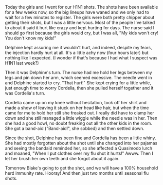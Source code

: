 <!--
.. title: H1N1 Shots
.. date: 2009-11-26 21:49:36
.. author: Amy Brown
-->

Today the girls and I went for our H1N1 shots. The shots have been available
for a few weeks now, so the big lineups have waned and we only had to
wait for a few minutes to register. The girls were both pretty chipper about
getting their shots, but I was a little nervous. Most of the people I've talked
to about it said it hurt like crazy and kept hurting for days. The nurse
said I should go first because the girls would cry, but I was all, "My kids
won't cry! You don't know my kids!"

Delphine kept assuring me it wouldn't hurt, and indeed, despite my
fears, the injection hardly hurt at all. It's a little achy now (four hours
later) but nothing like I expected.  (I wonder if that's because I had
what I suspect was H1N1 last week?)

Then it was Delphine's turn. The nurse had me hold her legs between
my legs and pin down her arm, which seemed excessive. The needle
went in and Delphine started to cry. "That hurt!" She kept crying for a little while, just enough time to worry Cordelia, then she pulled herself together and it was Cordelia's turn.

Cordelia came up on my knee without hesitation, took off her shirt and made a show of leaving it stuck on her head like hair, but when the
time came for me to hold her still she freaked out. I really did have to clamp 
her down and she still managed a little wiggle while the needle was in
her. Then she had a good howl, no doubt freaking out all the other kids
in the room. She got a band-aid ("Band-aid!", she sobbed) and then settled
down.

Since the shot, Delphine has been fine and Cordelia has been
a little whiny. She had mostly forgotten about the shot until she changed
into her pajamas and seeing the bandaid reminded her, so she
affected a Quasimodo lurch and moaned, "When I put clothes over my flu shot it
hurts!" Awww. Then I let her brush her own teeth and she forgot about it
again.

Tomorrow Blake's going to get the shot, and we will have a 100% household
herd immunity rate. Hooray! And then just two months until seasonal flu shots.

